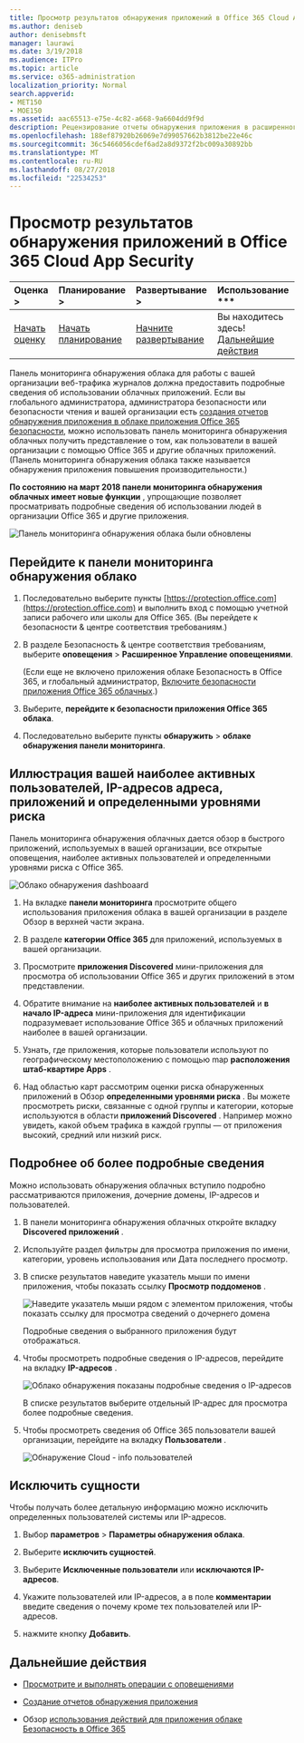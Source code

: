 ```yaml
---
title: Просмотр результатов обнаружения приложений в Office 365 Cloud App Security
ms.author: deniseb
author: denisebmsft
manager: laurawi
ms.date: 3/19/2018
ms.audience: ITPro
ms.topic: article
ms.service: o365-administration
localization_priority: Normal
search.appverid:
- MET150
- MOE150
ms.assetid: aac65513-e75e-4c82-a668-9a6604dd9f9d
description: Рецензирование отчеты обнаружения приложения в расширенного управления безопасностью, которые помогут узнать больше об облачных приложений, как использовать сотрудникам вашей организации. После создания отчетов о обнаружения приложения с помощью файлов журнала с помощью брандмауэров и прокси-серверы, просмотрите результаты на панели мониторинга обнаружения приложения.
ms.openlocfilehash: 188ef87920b26069e7d99057662b3812be22e46c
ms.sourcegitcommit: 36c5466056cdef6ad2a8d9372f2bc009a30892bb
ms.translationtype: MT
ms.contentlocale: ru-RU
ms.lasthandoff: 08/27/2018
ms.locfileid: "22534253"
---
```

# <a name="review-app-discovery-findings-in-office-365-cloud-app-security"></a>Просмотр результатов обнаружения приложений в Office 365 Cloud App Security
  
|Оценка **\>**|Планирование **\>**|Развертывание **\>**|Использование ***|
|:-----|:-----|:-----|:-----|
|[Начать оценку](office-365-cas-overview.md) <br/> |[Начать планирование](get-ready-for-office-365-cas.md) <br/> |[Начните развертывание](turn-on-office-365-cas.md) <br/> |Вы находитесь здесь!  <br/> [Дальнейшие действия](#next-steps) <br/> |
   
Панель мониторинга обнаружения облака для работы с вашей организации веб-трафика журналов должна предоставить подробные сведения об использовании облачных приложений. Если вы глобального администратора, администратора безопасности или безопасности чтения и вашей организации есть [создания отчетов обнаружения приложения в облаке приложения Office 365 безопасности](create-app-discovery-reports-in-ocas.md), можно использовать панель мониторинга обнаружения облачных получить представление о том, как пользователи в вашей организации с помощью Office 365 и другие облачных приложений. (Панель мониторинга обнаружения облака также называется обнаружения приложения повышения производительности.)
  
 **По состоянию на март 2018 панели мониторинга обнаружения облачных имеет новые функции** , упрощающие позволяет просматривать подробные сведения об использовании людей в организации Office 365 и другие приложения. 
  
![Панель мониторинга обнаружения облака были обновлены](media/12712681-c0b3-4cb3-b7fd-2cf2ad4e825f.png)
     
## <a name="go-to-the-cloud-discovery-dashboard"></a>Перейдите к панели мониторинга обнаружения облако

1. Последовательно выберите пункты [https://protection.office.com](https://protection.office.com) и выполнить вход с помощью учетной записи рабочего или школы для Office 365. (Вы перейдете к безопасности &amp; центре соответствия требованиям.) 
    
2. В разделе Безопасность &amp; центре соответствия требованиям, выберите **оповещения** \> **Расширенное Управление оповещениями**.
    
    (Если еще не включено приложения облаке Безопасность в Office 365, и глобальный администратор, [Включите безопасности приложения Office 365 облачных](turn-on-office-365-cas.md).)
    
3. Выберите, **перейдите к безопасности приложения Office 365 облака**.
    
4. Последовательно выберите пункты **обнаружить** \> **облаке обнаружения панели мониторинга**.
    
## <a name="see-your-top-users-ip-addresses-apps-and-risk-levels"></a>Иллюстрация вашей наиболее активных пользователей, IP-адресов адреса, приложений и определенными уровнями риска

Панель мониторинга обнаружения облачных дается обзор в быстрого приложений, используемых в вашей организации, все открытые оповещения, наиболее активных пользователей и определенными уровнями риска с Office 365.
  
![Облако обнаружения dashboaard](media/06696946-fbdf-4781-b5b8-2ac074fcb2a1.png)
  
1. На вкладке **панели мониторинга** просмотрите общего использования приложения облака в вашей организации в разделе Обзор в верхней части экрана. 
    
2. В разделе **категории Office 365** для приложений, используемых в вашей организации. 
    
3. Просмотрите **приложения Discovered** мини-приложения для просмотра об использовании Office 365 и других приложений в этом представлении. 
    
4. Обратите внимание на **наиболее активных пользователей** и **в начало IP-адреса** мини-приложения для идентификации подразумевает использование Office 365 и облачных приложений наиболее в вашей организации. 
    
5. Узнать, где приложения, которые пользователи используют по географическому местоположению с помощью map **расположения штаб-квартире Apps** . 
    
6. Над областью карт рассмотрим оценки риска обнаруженных приложений в Обзор **определенными уровнями риска** . Вы можете просмотреть риски, связанные с одной группы и категории, которые используются в области **приложений Discovered** . Например можно увидеть, какой объем трафика в каждой группы — от приложения высокий, средний или низкий риск. 
    
## <a name="dive-deeper-into-the-information"></a>Подробнее об более подробные сведения

Можно использовать обнаружения облачных вступило подробно рассматриваются приложения, дочерние домены, IP-адресов и пользователей.
  
1. В панели мониторинга обнаружения облачных откройте вкладку **Discovered приложений** . 
    
2. Используйте раздел фильтры для просмотра приложения по имени, категории, уровень использования или Дата последнего просмотр.
    
3. В списке результатов наведите указатель мыши по имени приложения, чтобы показать ссылку **Просмотр поддоменов** . 
    
    ![Наведите указатель мыши рядом с элементом приложения, чтобы показать ссылку для просмотра сведений о дочернего домена](media/4a212215-8a2c-46fd-9ef9-89e4064658a6.png)
  
    Подробные сведения о выбранного приложения будут отображаться.
    
4. Чтобы просмотреть подробные сведения о IP-адресов, перейдите на вкладку **IP-адресов** . 
    
    ![Облако обнаружения показаны подробные сведения о IP-адресов](media/0c742bf6-da9e-4d22-8656-a27a5007d5d5.png)
  
    В списке результатов выберите отдельный IP-адрес для просмотра более подробные сведения.
    
5. Чтобы просмотреть сведения об Office 365 пользователи вашей организации, перейдите на вкладку **Пользователи** . 
    
    ![Обнаружение Cloud - info пользователей](media/2d9c2d85-01e6-4057-8020-d9a68f26bbac.png)
  
## <a name="exclude-entities"></a>Исключить сущности

Чтобы получать более детальную информацию можно исключить определенных пользователей системы или IP-адресов.
  
1. Выбор **параметров** \> **Параметры обнаружения облака**.
    
2. Выберите **исключить сущностей**.
    
3. Выберите **Исключенные пользователи** или **исключаются IP-адресов**.
    
4. Укажите пользователей или IP-адресов, а в поле **комментарии** введите сведения о почему кроме тех пользователей или IP-адресов. 
    
5. нажмите кнопку **Добавить**.
    
## <a name="next-steps"></a>Дальнейшие действия

- [Просмотрите и выполнять операции с оповещениями](review-office-365-cas-alerts.md)
    
- [Создание отчетов обнаружения приложения](create-app-discovery-reports-in-ocas.md)
    
- Обзор [использования действий для приложения облаке Безопасность в Office 365](utilization-activities-for-ocas.md)
    


